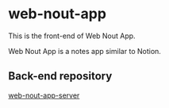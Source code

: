 # web-nout-app
This is the front-end of Web Nout App.

Web Nout App is a notes app similar to Notion.

## Back-end repository
[web-nout-app-server](https://github.com/d188-studios/web-nout-app-server)
